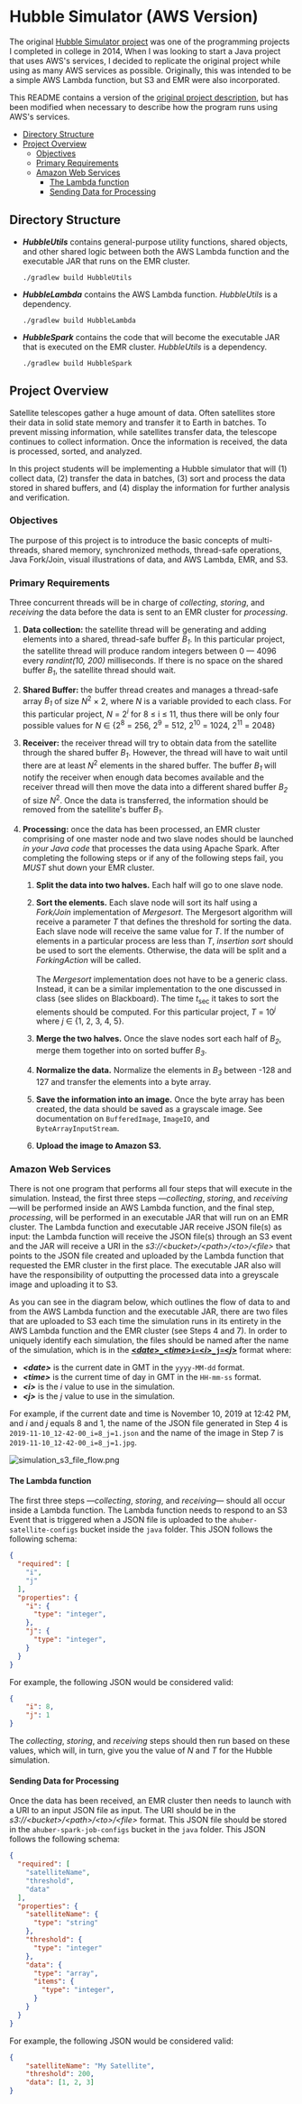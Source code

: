 # Hubble Simulator (AWS Version) <!-- omit in toc -->

The original [Hubble Simulator project](https://github.com/ahuber1/Project5) was one of the programming projects I completed in college in 2014, When I was looking to start a Java project that uses AWS's services, I decided to replicate the original project while using as many AWS services as possible. Originally, this was intended to be a simple AWS Lambda function, but S3 and EMR were also incorporated. 

This README contains a version of the [original project description](https://github.com/ahuber1/Project5/blob/master/project05%20_1_.pdf), but has been modified when necessary to describe how the program runs using AWS's services.

- [Directory Structure](#directory-structure)
- [Project Overview](#project-overview)
  - [Objectives](#objectives)
  - [Primary Requirements](#primary-requirements)
  - [Amazon Web Services](#amazon-web-services)
    - [The Lambda function](#the-lambda-function)
    - [Sending Data for Processing](#sending-data-for-processing)

## Directory Structure

- ***HubbleUtils*** contains general-purpose utility functions, shared objects, and other shared logic between both the AWS Lambda function and the executable JAR that runs on the EMR cluster.
    ```
    ./gradlew build HubbleUtils
    ```
- ***HubbleLambda*** contains the AWS Lambda function. *HubbleUtils* is a dependency.
    ```
    ./gradlew build HubbleLambda
    ```
- ***HubbleSpark*** contains the code that will become the executable JAR that is executed on the EMR cluster. *HubbleUtils* is a dependency.
    ```
    ./gradlew build HubbleSpark
    ```

## Project Overview

Satellite telescopes gather a huge amount of data. Often satellites store their data in solid state memory and transfer it to Earth in batches. To prevent missing information, while satellites transfer data, the telescope continues to collect information. Once the information is received, the data is processed, sorted, and analyzed.

In this project students will be implementing a Hubble simulator that will (1) collect data, (2) transfer the data in batches, (3) sort and process the data stored in shared buffers, and (4) display the information for further analysis and verification.

### Objectives

The purpose of this project is to introduce the basic concepts of multi-threads, shared memory, synchronized methods, thread-safe operations, Java Fork/Join, visual illustrations of data, and AWS Lambda, EMR, and S3.

### Primary Requirements

Three concurrent threads will be in charge of _collecting_, _storing_, and _receiving_ the data before the data is sent to an EMR cluster for _processing_.

1. **Data collection:** the satellite thread will be generating and adding elements into a shared, thread-safe buffer *B<sub>1</sub>*. In this particular project, the satellite thread will produce random integers between 0 — 4096 every _randint(10, 200)_ milliseconds. If there is no space on the shared buffer *B<sub>1</sub>*, the satellite thread should wait.

2. **Shared Buffer:** the buffer thread creates and manages a thread-safe array *B<sub>1</sub>* of size  *N*<sup>2</sup> &times; 2, where *N* is a variable provided to each class. For this particular project, *N* = 2<sup><em>i</em></sup> for 8 &leq; i &leq; 11, thus there will be only four possible values for *N* &isin; {2<sup>8</sup> = 256, 2<sup>9</sup> = 512, 2<sup>10</sup> = 1024, 2<sup>11</sup> = 2048}

3. **Receiver:** the receiver thread will try to obtain data from the satellite through the shared buffer *B<sub>1</sub>*. However, the thread will have to wait until there are at least *N*<sup>2</sup> elements in the shared buffer. The buffer *B<sub>1</sub>* will notify the receiver when enough data becomes available and the receiver thread will then move the data into a different shared buffer *B<sub>2</sub>* of size *N*<sup>2</sup>. Once the data is transferred, the information should be removed from the satellite's buffer *B<sub>1</sub>*.

4. **Processing:** once the data has been processed, an EMR cluster comprising of one master node and two slave nodes should be launched _in your Java code_ that processes the data using Apache Spark. After completing the following steps or if any of the following steps fail, you _MUST_ shut down your EMR cluster.

    1. **Split the data into two halves.** Each half will go to one slave node.
   
    2. **Sort the elements.** Each slave node will sort its half using a _Fork/Join_ implementation of _Mergesort_. The Mergesort algorithm will receive a parameter *T* that defines the threshold for sorting the data. Each slave node will receive the same value for *T*. If the number of elements in a particular process are less than *T*, _insertion sort_ should be used to sort the elements. Otherwise, the data will be split and a _ForkingAction_ will be called. <br><br> The _Mergesort_ implementation does not have to be a generic class. Instead, it can be a similar implementation to the one discussed in class (see slides on Blackboard). The time *t*<sub>sec</sub> it takes to sort the elements should be computed. For this particular project, *T* = 10<sup><em>j</em></sup> where *j* &isin; {1, 2, 3, 4, 5}.
   
    3. **Merge the two halves.** Once the slave nodes sort each half of *B<sub>2</sub>*, merge them together into on sorted buffer *B<sub>3</sub>*.
    
    4. **Normalize the data.** Normalize the elements in *B<sub>3</sub>* between -128 and 127 and transfer the elements into a byte array.
   
    5. **Save the information into an image.** Once the byte array has been created, the data should be saved as a grayscale image. See documentation on `BufferedImage`, `ImageIO`, and `ByteArrayInputStream`.

    6. **Upload the image to Amazon S3.** 

### Amazon Web Services

There is not one program that performs all four steps that will execute in the simulation. Instead, the first three steps &mdash;_collecting_, _storing_, and _receiving_&mdash;will be performed inside an AWS Lambda function, and the final step, _processing_, will be performed in an executable JAR that will run on an EMR cluster. The Lambda function and executable JAR receive JSON file(s) as input: the Lambda function will receive the JSON file(s) through an S3 event and the JAR will receive a URI in the _s3://&lt;bucket&gt;/&lt;path&gt;/&lt;to&gt;/&lt;file&gt;_ that points to the JSON file created and uploaded by the Lambda function that requested the EMR cluster in the first place. The executable JAR also will have the responsibility of outputting the processed data into a greyscale image and uploading it to S3.

As you can see in the diagram below, which outlines the flow of data to and from the AWS Lambda function and the executable JAR, there are two files that are uploaded to S3 each time the simulation runs in its entirety in the AWS Lambda function and the EMR cluster (see Steps 4 and 7). In order to uniquely identify each simulation, the files should be named after the name of the simulation, which is in the
<u><b>&lt;<em>date</em>&gt;<code>_</code>&lt;<em>time</em>&gt;<code>i=</code>&lt;<em>i</em>&gt;<code>_j=</code>&lt;<em>j</em>&gt;</b></u> format where:

- ***&lt;date&gt;*** is the current date in GMT in the `yyyy-MM-dd` format.
- ***&lt;time&gt;*** is the current time of day in GMT in the `HH-mm-ss` format.
- ***&lt;i&gt;*** is the *i* value to use in the simulation.
- ***&lt;j&gt;*** is the *j* value to use in the simulation.

For example, if the current date and time is November 10, 2019 at 12:42 PM, and *i* and *j* equals 8 and 1, the name of the JSON file generated in Step 4 is `2019-11-10_12-42-00_i=8_j=1.json` and the name of the image in Step 7 is `2019-11-10_12-42-00_i=8_j=1.jpg`.

![simulation_s3_file_flow.png](./README_Files/simulation_s3_file_flow.png)

#### The Lambda function

The first three steps &mdash;_collecting_, _storing_, and _receiving_&mdash; should all occur inside a Lambda function. The Lambda function needs to respond to an S3 Event that is triggered when a JSON file is uploaded to the `ahuber-satellite-configs` bucket inside the `java` folder. This JSON follows the following schema:

```json
{
  "required": [
    "i",
    "j"
  ],
  "properties": {
    "i": {
      "type": "integer",
    },
    "j": {
      "type": "integer",
    }
  }
}
```

For example, the following JSON would be considered valid:

```json
{
    "i": 8,
    "j": 1
}
```

The _collecting_, _storing_, and _receiving_ steps should then run based on these values, which will, in turn, give you the value of *N* and *T* for the Hubble simulation.

#### Sending Data for Processing

Once the data has been received, an EMR cluster then needs to launch with a URI to an input JSON file as input. The URI should be in the _s3://&lt;bucket&gt;/&lt;path&gt;/&lt;to&gt;/&lt;file&gt;_ format. This JSON file should be stored in the `ahuber-spark-job-configs` bucket in the `java` folder. This JSON follows the following schema:

```json
{
  "required": [
    "satelliteName",
    "threshold",
    "data"
  ],
  "properties": {
    "satelliteName": {
      "type": "string"
    },
    "threshold": {
      "type": "integer"
    },
    "data": {
      "type": "array",
      "items": {
        "type": "integer",
      }
    }
  }
}
```

For example, the following JSON would be considered valid:

```json
{
    "satelliteName": "My Satellite",
    "threshold": 200,
    "data": [1, 2, 3]
}
```